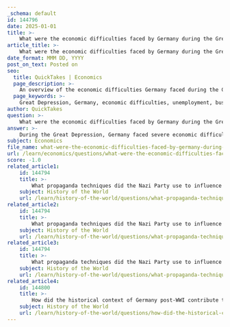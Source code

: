 ```yaml
---
_schema: default
id: 144796
date: 2025-01-01
title: >-
    What were the economic difficulties faced by Germany during the Great Depression, and how did they impact the population?
article_title: >-
    What were the economic difficulties faced by Germany during the Great Depression, and how did they impact the population?
date_format: MMM DD, YYYY
post_on_text: Posted on
seo:
  title: QuickTakes | Economics
  page_description: >-
    An overview of the economic difficulties Germany faced during the Great Depression, including skyrocketing unemployment, business failures, and the subsequent social impacts such as homelessness, hunger, and the rise of extremist political movements.
  page_keywords: >-
    Great Depression, Germany, economic difficulties, unemployment, business failures, bank closures, homelessness, hunger, Weimar Republic, social unrest, radical politics, Nazis, political instability, poverty
author: QuickTakes
question: >-
    What were the economic difficulties faced by Germany during the Great Depression, and how did they impact the population?
answer: >-
    During the Great Depression, Germany faced severe economic difficulties that had a profound impact on its population. The economic collapse was primarily triggered by the Wall Street Crash in October 1929, which led to the United States demanding the repayment of loans that had been crucial for the German economy. This reliance on American loans meant that when the U.S. economy faltered, Germany's economy quickly followed suit.\n\n1. **Unemployment**: Unemployment rates skyrocketed during the Great Depression, reaching approximately 6 million by 1933, which represented about 30% of the workforce. This unprecedented level of unemployment caused significant social unrest and discontent. Many families lost their primary source of income, leading to increased poverty and desperation.\n\n2. **Business Failures and Bank Closures**: The economic downturn resulted in widespread business failures and bank closures. Many small businesses could not survive the economic strain, leading to further job losses and a decrease in consumer confidence. The collapse of banks also meant that many citizens lost their life savings, exacerbating the financial crisis for countless families.\n\n3. **Homelessness and Hunger**: As unemployment rose and savings were depleted, homelessness and hunger became rampant. Many people found themselves unable to afford basic necessities, leading to a significant increase in the number of individuals and families living in poverty.\n\n4. **Loss of Faith in the Weimar Republic**: The inability of the Weimar Republic to effectively address these economic challenges eroded public confidence in the government. The socialist-led coalition resigned as they struggled to manage the crisis, and the President had to operate under Article 48 of the Weimar Constitution, which granted him emergency powers. This political instability created a climate of desperation that extremist parties, particularly the Nazis, exploited to gain support.\n\n5. **Social Impact**: The economic difficulties led to a rise in social tensions and a sense of hopelessness among the population. Many people became more receptive to radical political solutions, as they sought stability and recovery from the dire economic conditions. The Nazis capitalized on this discontent by promising economic recovery and national rejuvenation, which ultimately contributed to their rise to power.\n\nIn summary, the Great Depression had devastating economic effects on Germany, leading to widespread unemployment, business failures, loss of savings, and increased poverty. These conditions fostered a climate of discontent that significantly undermined the Weimar Republic and facilitated the rise of extremist political movements, including the Nazi Party.
subject: Economics
file_name: what-were-the-economic-difficulties-faced-by-germany-during-the-great-depression-and-how-did-they-impact-the-population.md
url: /learn/economics/questions/what-were-the-economic-difficulties-faced-by-germany-during-the-great-depression-and-how-did-they-impact-the-population
score: -1.0
related_article1:
    id: 144794
    title: >-
        What propaganda techniques did the Nazi Party use to influence public opinion and gain support?
    subject: History of the World
    url: /learn/history-of-the-world/questions/what-propaganda-techniques-did-the-nazi-party-use-to-influence-public-opinion-and-gain-support
related_article2:
    id: 144794
    title: >-
        What propaganda techniques did the Nazi Party use to influence public opinion and gain support?
    subject: History of the World
    url: /learn/history-of-the-world/questions/what-propaganda-techniques-did-the-nazi-party-use-to-influence-public-opinion-and-gain-support
related_article3:
    id: 144794
    title: >-
        What propaganda techniques did the Nazi Party use to influence public opinion and gain support?
    subject: History of the World
    url: /learn/history-of-the-world/questions/what-propaganda-techniques-did-the-nazi-party-use-to-influence-public-opinion-and-gain-support
related_article4:
    id: 144800
    title: >-
        How did the historical context of Germany post-WWI contribute to the rise of the Nazi Party?
    subject: History of the World
    url: /learn/history-of-the-world/questions/how-did-the-historical-context-of-germany-postwwi-contribute-to-the-rise-of-the-nazi-party
---
```


&nbsp;